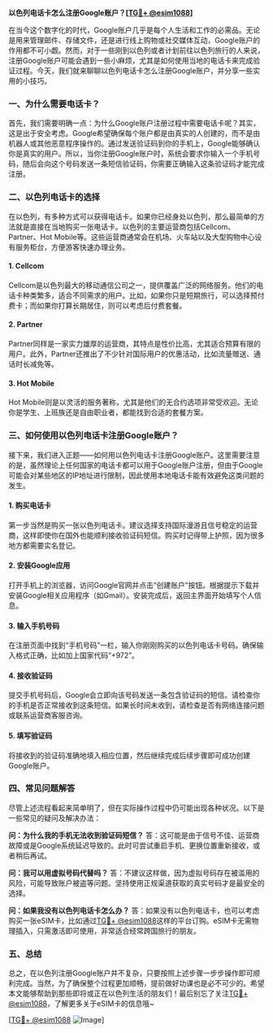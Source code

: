 **以色列电话卡怎么注册Google账户？[[TG💪+ @esim1088](https://t.me/s/esim1088)]**

在当今这个数字化的时代，Google账户几乎是每个人生活和工作的必需品。无论是用来管理邮件、存储文件，还是进行线上购物或社交媒体互动，Google账户的作用都不可小觑。然而，对于一些刚到以色列或者计划前往以色列旅行的人来说，注册Google账户可能会遇到一些小麻烦，尤其是如何使用当地的电话卡来完成验证过程。今天，我们就来聊聊以色列电话卡怎么注册Google账户，并分享一些实用的小技巧。

### 一、为什么需要电话卡？

首先，我们需要明确一点：为什么Google账户注册过程中需要电话卡呢？其实，这是出于安全考虑。Google希望确保每个账户都是由真实的人创建的，而不是由机器人或其他恶意程序操作的。通过发送验证码到你的手机上，Google能够确认你是真实的用户。所以，当你注册Google账户时，系统会要求你输入一个手机号码，随后会向这个号码发送一条短信验证码，你需要正确输入这条验证码才能完成注册。

### 二、以色列电话卡的选择

在以色列，有多种方式可以获得电话卡。如果你已经身处以色列，那么最简单的方法就是直接在当地购买一张电话卡。以色列的主要运营商包括Cellcom、Partner、Hot Mobile等。这些运营商通常会在机场、火车站以及大型购物中心设有服务柜台，方便游客快速办理业务。

#### 1. Cellcom
Cellcom是以色列最大的移动通信公司之一，提供覆盖广泛的网络服务。他们的电话卡种类繁多，适合不同需求的用户。比如，如果你只是短期旅行，可以选择预付费卡；而如果你打算长期居住，则可以考虑后付费套餐。

#### 2. Partner
Partner同样是一家实力雄厚的运营商，其特点是性价比高，尤其适合预算有限的用户。此外，Partner还推出了不少针对国际用户的优惠活动，比如流量赠送、通话时长减免等。

#### 3. Hot Mobile
Hot Mobile则是以灵活的服务著称，尤其是他们的无合约选项非常受欢迎。无论你是学生、上班族还是自由职业者，都能找到合适的套餐方案。

### 三、如何使用以色列电话卡注册Google账户？

接下来，我们进入正题——如何用以色列电话卡注册Google账户。这里需要注意的是，虽然理论上任何国家的电话卡都可以用于Google账户注册，但由于Google可能会对某些地区的IP地址进行限制，因此使用本地电话卡能有效避免这类问题的发生。

#### 1. 购买电话卡
第一步当然是购买一张以色列电话卡。建议选择支持国际漫游且信号稳定的运营商，这样即使你在国外也能顺利接收验证码短信。购买时记得带上护照，因为很多地方都需要实名登记。

#### 2. 安装Google应用
打开手机上的浏览器，访问Google官网并点击“创建账户”按钮。根据提示下载并安装Google相关应用程序（如Gmail）。安装完成后，返回主界面开始填写个人信息。

#### 3. 输入手机号码
在注册页面中找到“手机号码”一栏，输入你刚刚购买的以色列电话卡号码。确保输入格式正确，比如加上国家代码“+972”。

#### 4. 接收验证码
提交手机号码后，Google会立即向该号码发送一条包含验证码的短信。请检查你的手机是否正常接收到这条短信。如果长时间未收到，请检查是否有网络连接问题或联系运营商客服咨询。

#### 5. 填写验证码
将接收到的验证码准确地填入相应位置，然后继续完成后续步骤即可成功创建Google账户。

### 四、常见问题解答

尽管上述流程看起来简单明了，但在实际操作过程中仍可能出现各种状况。以下是一些常见的疑问及解决办法：

**问：为什么我的手机无法收到验证码短信？**
答：这可能是由于信号不佳、运营商故障或是Google系统延迟导致的。此时可尝试重启手机、更换位置重新接收，或者稍后再试。

**问：我可以用虚拟号码代替吗？**
答：不建议这样做，因为虚拟号码存在被滥用的风险，可能导致账户被盗等问题。坚持使用正规渠道获取的真实号码才是最安全的选择。

**问：如果我没有以色列电话卡怎么办？**
答：如果没有以色列电话卡，也可以考虑购买一张eSIM卡，比如通过[TG💪+ @esim1088](https://t.me/s/esim1088)这样的平台订购。eSIM卡无需物理插入，只需激活即可使用，非常适合经常跨国旅行的朋友。

### 五、总结

总之，在以色列注册Google账户并不复杂，只要按照上述步骤一步步操作即可顺利完成。当然，为了确保整个过程更加顺畅，提前做好功课也是必不可少的。希望本文能够帮助到那些即将或正在以色列生活的朋友们！最后别忘了关注[TG💪+ @esim1088](https://t.me/s/esim1088)，了解更多关于eSIM卡的信息哦~

[[TG💪+ @esim1088](https://t.me/s/esim1088) ![Image](https://i.postimg.cc/4NQfJmqS/Snipaste-2025-05-13-00-14-12.png)]